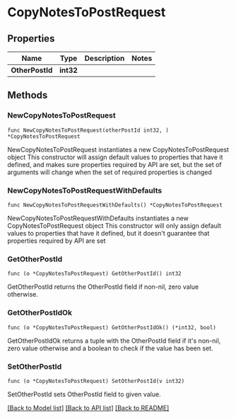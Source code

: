 # CopyNotesToPostRequest

## Properties

Name | Type | Description | Notes
------------ | ------------- | ------------- | -------------
**OtherPostId** | **int32** |  | 

## Methods

### NewCopyNotesToPostRequest

`func NewCopyNotesToPostRequest(otherPostId int32, ) *CopyNotesToPostRequest`

NewCopyNotesToPostRequest instantiates a new CopyNotesToPostRequest object
This constructor will assign default values to properties that have it defined,
and makes sure properties required by API are set, but the set of arguments
will change when the set of required properties is changed

### NewCopyNotesToPostRequestWithDefaults

`func NewCopyNotesToPostRequestWithDefaults() *CopyNotesToPostRequest`

NewCopyNotesToPostRequestWithDefaults instantiates a new CopyNotesToPostRequest object
This constructor will only assign default values to properties that have it defined,
but it doesn't guarantee that properties required by API are set

### GetOtherPostId

`func (o *CopyNotesToPostRequest) GetOtherPostId() int32`

GetOtherPostId returns the OtherPostId field if non-nil, zero value otherwise.

### GetOtherPostIdOk

`func (o *CopyNotesToPostRequest) GetOtherPostIdOk() (*int32, bool)`

GetOtherPostIdOk returns a tuple with the OtherPostId field if it's non-nil, zero value otherwise
and a boolean to check if the value has been set.

### SetOtherPostId

`func (o *CopyNotesToPostRequest) SetOtherPostId(v int32)`

SetOtherPostId sets OtherPostId field to given value.



[[Back to Model list]](../README.md#documentation-for-models) [[Back to API list]](../README.md#documentation-for-api-endpoints) [[Back to README]](../README.md)


